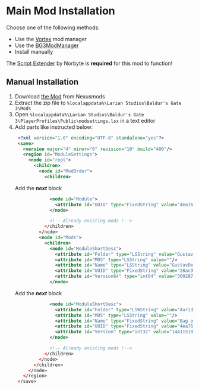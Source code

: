 # Main Mod Installation
Choose one of the following methods:
* Use the [Vortex](https://www.nexusmods.com/about/vortex/) mod manager
* Use the [BG3ModManager](https://github.com/LaughingLeader/BG3ModManager)
* Install manually

The [Script Extender](https://github.com/Norbyte/bg3se/releases) by Norbyte is **required** for this mod to function!

## Manual Installation
1. Download [the Mod]() from Nexusmods
2. Extract the zip file to `%localappdata%\Larian Studios\Baldur's Gate 3\Mods`
3. Open `%localappdata%\Larian Studios\Baldur's Gate 3\PlayerProfiles\Public\modsettings.lsx` in a text editor
4. Add parts like instructed below:
   ```xml
    <?xml version="1.0" encoding="UTF-8" standalone="yes"?>
    <save>
      <version major="4" minor="0" revision="10" build="400"/>
      <region id="ModuleSettings">
        <node id="root">
          <children>
            <node id="ModOrder">
              <children>
   ```
   Add the _**next**_ block
   ```xml
                <node id="Module">
                  <attribute id="UUID" type="FixedString" value="4ea76d90-3b97-4e90-9f75-95b9cc8601df"/>
                </node>
   ```
   ```xml
                <!-- Already existing mods !-->
              </children>
            </node>
            <node id="Mods">
              <children>
                <node id="ModuleShortDesc">
                  <attribute id="Folder" type="LSString" value="GustavDev"/>
                  <attribute id="MD5" type="LSString" value=""/>
                  <attribute id="Name" type="LSString" value="GustavDev"/>
                  <attribute id="UUID" type="FixedString" value="28ac9ce2-2aba-8cda-b3b5-6e922f71b6b8"/>
                  <attribute id="Version64" type="int64" value="36028797018963968"/>
                </node>
   ```
   Add the _**next**_ block
   ```xml
                <node id="ModuleShortDesc">
                  <attribute id="Folder" type="LSWString" value="Auridh_BoH"/>
                  <attribute id="MD5" type="LSString" value=""/>
                  <attribute id="Name" type="FixedString" value="Bag of Holding"/>
                  <attribute id="UUID" type="FixedString" value="4ea76d90-3b97-4e90-9f75-95b9cc8601df"/>
                  <attribute id="Version" type="int32" value="144115188075855912"/>
                </node>
   ```
   ```xml
                <!-- Already existing mods !-->
              </children>
            </node>
          </children>
        </node>
      </region>
    </save>
   ```